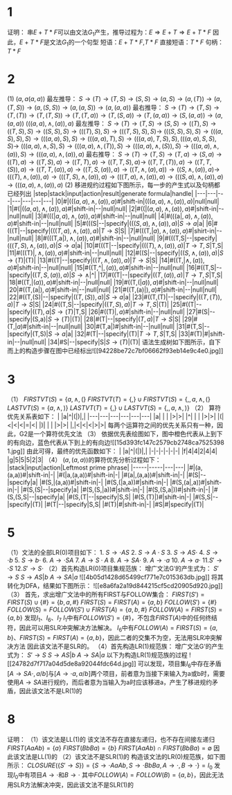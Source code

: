# 1
证明：
	串$E+T*F$可以由文法$G_1$产生，推导过程为：$E \Longrightarrow E+T\Longrightarrow E+T*F$ 
	因此，$E+T*F$是文法$G_1$的一个句型
	短语：$E+T*F$,$T*F$
	直接短语：$T*F$
	句柄：$T*F$
# 2
(1)
$(a,a(a,a))$
最左推导：
$S\to (T)\to (T,S)\to (S,S)\to (a,S)\to (a,(T))\to (a,(T,S))\to (a,(S,S))\to (a,(a,S))\to (a,(a,a))$ 
最右推导：
$S\to (T)\to (T,S)\to (T,(T))\to (T,(T,S))\to (T,(T,a))\to (T,(S,a))\to (T,(a,a))\to (S,(a,a))\to (a,(a,a))$
$(((a,a),\wedge ,(a)),a)$
最左推导：
$S\to (T)\to (T,S)\to (S,S)\to ((T),S)\to ((T,S),S)\to ((S,S),S)\to (((T),S),S)\to (((T,S),S),S)\to$
$(((S,S),S),S)\to (((a,S),S),S)\to (((a,a),S),S)\to (((a,a),T),S)\to (((a,a),T,S),S),(((a,a),S,S),S)\to$
$(((a,a),\wedge ,S),S)\to (((a,a),\wedge ,(T)),S)\to (((a,a),\wedge ,(S)),S)\to (((a,a),\wedge ,(a)),S)\to (((a,a),\wedge ,(a)),a)$
最右推导：
$S\to (T)\to (T,S)\to (T,a)\to (S,a)\to ((T),a)\to ((T,S),a)\to ((T,T),a)\to ((T,T,S),a)\to$
$((T,T,(T)),a)\to ((T,T,(S)),a)\to ((T,T,(a)),a)\to ((T,S,(a)),a)\to ((T,\wedge ,(a),a))\to ((S,\wedge ,(a)),a)\to$
$(((T),\wedge , (a)),a)\to (((T,S),\wedge ,(a)),a)\to (((T,a),\wedge , (a)),a)\to (((S,a),\wedge , (a)),a)\to (((a,a),\wedge , (a)),a)$
(2)
	移进规约过程如下图所示，每一步的产生式以及句柄都已经列出
|step|stack|input|action|result|generate formula|handle|
|---|---|---|---|---|---|---|
|0|#|$(((a,a),\wedge , (a)),a)\#$|shift-in|$(((a,a),\wedge , (a)),a)$|null|null|
|1|#(|$((a,a),\wedge , (a)),a)\#$|shift-in|--|null|null|
|2|#((|$(a,a),\wedge , (a)),a)\#$|shift-in|--|null|null|
|3|#(((|$a,a),\wedge , (a)),a)\#$|shift-in|--|null|null|
|4|#(((a|$,a),\wedge , (a)),a)\#$|shift-in|--|null|null|
|5|#(((S|--|specify|$(((S,a),\wedge , (a)),a)$|$S\to a$|a|
|6|#(((T|--|specify|$(((T,a),\wedge , (a)),a)$|$T\to S$|S|
|7|#(((T,|$a),\wedge , (a)),a)\#$|shirt-in|--|null|null|
|8|#(((T,a|$),\wedge , (a)),a)\#$|shift-in|--|null|null|
|9|#(((T,S|--|specify|$(((T,S),\wedge , (a)),a)$|$S\to a$|a|
|10|#(((T|--|specify|$(((T),\wedge , (a)),a)$|$T\to T,S$|T,S|
|11|#(((T)|$,\wedge , (a)),a)\#$|shift-in|--|null|null|
|12|#((S|--|specify|$((S,\wedge , (a)),a)$|$S\to (T)$|(T)|
|13|#((T|--|specify|$((T,\wedge , (a)),a)$|$T\to S$|S|
|14|#((T,|$\wedge , (a)),a)\#$|shift-in|--|null|null|
|15|#((T,^|$,(a)),a)\#$|shift-in|--|null|null|
|16|#((T,S|--|specify|$((T,S,(a)),a)$|$S\to \wedge$|^|
|17|#((T|--|specify|$((T , (a)),a)$|$T\to T,S$|T,S|
|18|#((T,|$(a)),a)\#$|shift-in|--|null|null|
|19|#((T,(|$a)),a)\#$|shift-in|--|null|null|
|20|#((T,(a|$),a)\#$|shift-in|--|null|null|
|21|#((T,(a)|$),a)\#$|shift-in|--|null|null|
|22|#((T,(S)|--|specify|$((T , (S)),a)$|$S\to a$|a|
|23|#((T,(T)|--|specify|$((T , (T)),a)$|$T\to S$|S|
|24|#((T,S|--|specify|$((T , S),a)$|$T\to T,S$|(T)|
|25|#((T|--|specify|$((T),a$|$S\to (T)$|T,S|
|26|#((T)|$,a)\#$|shift-in|--|null|null|
|27|#(S|--|specify|(S,a)|$S\to (T)$|(T)|
|28|#(T|--|specify|$(T,a)$|$T\to S$|S|
|29|#(T,|$a)\#$|shift-in|--|null|null|
|30|#(T,a|$)\#$|shift-in|--|null|null|
|31|#(T,S|--|specify|(T,S)|$S\to a$|a|
|32|#(T|--|specify|(T)|$T\to T,S$|T,S|
|33|#(T)|$\#$|shift-in|--|null|null|
|34|\#S|--|specify|S|$S\to (T)$|(T)|
	语法生成树如下图所示，自下而上的构造步骤在图中已经标出![[94228be72c7bf06662f93eb14e9c4e0.jpg]]
# 3
（1）
	$FIRSTVT(S)=\{a,\wedge ,( \}$
	$FIRSTVT(T)=\{,\}\cup FIRSTVT(S)=\{, ,a,\wedge ,( \}$
	$LASTVT(S)=\{a,\wedge ,)\}$
	$LASTVT(T)=\{,\}\cup LASTVT(S)=\{, ,a,\wedge ,) \}$
（2）
	算符优先关系表如下：
| |a|^|(|)|,|
|---|---|---|---|---|---|
|a| | | |>|>|
|^| | | |>|>|
|(|<|<|<|=|<|
|)| | | |>|>|
|,|<|<|<|>|>|
	每两个运算符之间的优先关系只有一种，因此，G2是一个算符优先文法
（3）
	依据优先表绘图如下，图中橙色代表从上到下的有向边，蓝色代表从下到上的有向边![[15d393fc147c2579cb2748ca7525398 1.jpg]]
	由此可得，最终的优先函数如下：
| |a|^|(|)|,|
|-|-|-|-|-|-|
|f|4|4|2|4|4|
|g|5|5|5|2|3|
（4）
	$(a,(a,a))$的算符优先分析过程如下：
|stack|input|action|Leftmost prime phrase|
|-----|-----|---|---|
|#|(a,(a,a))#|shift-in|-|
|#(|a,(a,a))#|shift-in|-|
|#(a|,(a,a))#|shift-in|-|
|#(S|--|specify|a|
|#(S,|(a,a))#|shift-in|-|
|#(S,(|a,a))#|shift-in|-|
|#(S,(a|,a))#|shift-in|-|
|#(S,(S|--|specify|a|
|#(S,(S,|a))#|shift-in|-|
|#(S,(S,a|))#|shift-in|-|
|#(S,(S,S|--|specify|a|
|#(S,(T|--|specify|S,S|
|#(S,(T)|)#|shift-in|-|
|#(S,S|--|specify|(T)|
|#(T|--|specify|S,S|
|#(T)|#|shift-in|-|
|\#S|#|specify|(T)|
# 5
（1）文法的全部LR(0)项目如下：
	1. $S\to \cdot AS$    2. $S\to A\cdot S$    3. $S\to AS\cdot$    4. $S\to \cdot b$    5. $S\to b \cdot$
	6. $A\to \cdot SA$   7. $A\to S\cdot A$    8. $A\to SA \cdot$    9. $A\to \cdot a$ 10. $A\to a \cdot$
	11.$S'\to \cdot S$   12.$S'\to S\cdot$
（2）首先构造LR(0)项目集规范族：
增广文法G‘的产生式为：
$S'\to S$
$S\to AS|b$
$A\to SA|a$
![[4b05d1428d65499cf771e7c015363db.jpg]]
将其转化为DFA，结果如下图所示：
![[e8a6fa2a19d844215cf5cd20905d920.jpg]]
（3）
首先，求出增广文法中的所有FIRST与FOLLOW集合：
$FIRST(S')=FIRST(S)\cup \{ \# \}=\{ b,a,\# \}$
$FIRST(S)=FIRST(A)=\{ a,b\}$
$FOLLOW(S')=\{ \# \}$
$FOLLOW(S)=FOLLOW(S')\cup FIRST(A)=\{ a,b,\# \}$
$FOLLOW(A)=FIRST(S)=\{ a,b\}$
发现$I_1$、$I_6$、$I_7$
$I_1$中有$FOLLOW(S')=\{ \# \}$，不包含$FIRST(A)$中的任何终结符，因此可以用SLR冲突解决方法解决。
$I_6$中有$FOLLOW(A)=FIRST(S)=\{ a,b\}$、$FIRST(S)=FIRST(A)=\{ a,b\}$，因此二者的交集不为空，无法用SLR冲突解决方法
因此该文法不是SLR的。
（4）首先构造LR(1)规范族：
增广文法G‘的产生式为：
$S'\to S$
$S\to AS|b$
$A\to SA|a$
以下为构造LR(1)规范族的过程
![[24782d7f717a04d5de8a92044fdc64d.jpg]]
可以发现，项目集$I_6$中存在矛盾$[A\to SA\cdot,a/b]$与$[A\to \cdot a,a/b]$两个项目，前者意为当接下来输入为a或b时，需要使用$A\to SA$进行规约，而后者意为当输入为a时应该移进a，产生了移进规约矛盾，因此该文法不是LR(1)的
# 8
证明：
（1）该文法是LL(1)的
该文法不存在直接左递归，也不存在间接左递归
$FIRST(AaAb)=\{ a\}$
$FIRST(BbBa)=\{ b\}$
$FIRST(AaAb)\cap FIRST(BbBa)=\emptyset$
因此该文法是LL(1)的
（2）该文法不是SLR(1)的
构造该文法的LR(0)规范族，如下图所示：
$CLOSURE(\{ S'\to S\})=\{ S\to \cdot AaAb,S\to \cdot BbBa,A\to \cdot ,B\to \cdot \}=I_0$
发现$I_0$中有项目$A\to \cdot$和$B\to \cdot$
其中$FOLLOW(A)=FOLLOW(B)=\{ a,b\}$，因此无法用SLR方法解决冲突，因此该文法不是SLR(1)的





 




















